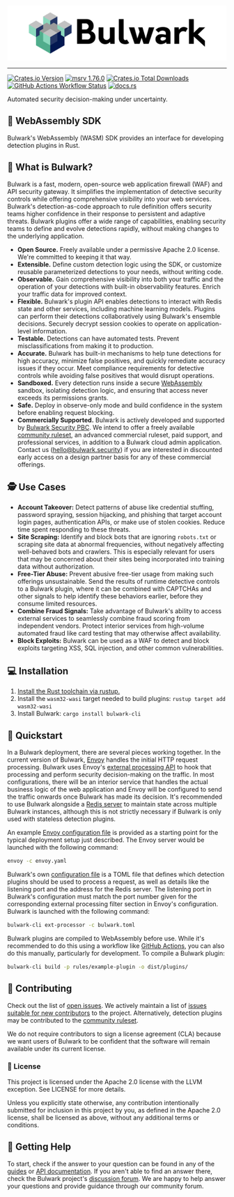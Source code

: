 [![Bulwark Logo](/docs/assets/bulwark-hero.png)](https://bulwark.security/)

---

[![Crates.io Version](https://img.shields.io/crates/v/bulwark-sdk)][sdk-crate]
[![msrv 1.76.0](https://img.shields.io/badge/msrv-1.76.0-dea584.svg?logo=rust)][rust-ver]
[![Crates.io Total Downloads](https://img.shields.io/crates/d/bulwark-sdk)][sdk-crate]
[![GitHub Actions Workflow Status](https://img.shields.io/github/actions/workflow/status/bulwark-security/bulwark/rust.yml)][gha]
[![docs.rs](https://img.shields.io/docsrs/bulwark-sdk)][rustdoc]

[sdk-crate]: https://crates.io/crates/bulwark-sdk
[rust-ver]: https://github.com/rust-lang/rust/releases/tag/1.76.0
[gha]: https://github.com/bulwark-security/bulwark/actions/workflows/rust.yml
[rustdoc]: https://docs.rs/bulwark-sdk

Automated security decision-making under uncertainty.

## 🧰 WebAssembly SDK

Bulwark's WebAssembly (WASM) SDK provides an interface for developing detection plugins in Rust.

## 🏰 What is Bulwark?

Bulwark is a fast, modern, open-source web application firewall (WAF) and API security gateway. It simplifies the
implementation of detective security controls while offering comprehensive visibility into your web services. Bulwark's
detection-as-code approach to rule definition offers security teams higher confidence in their response to persistent
and adaptive threats. Bulwark plugins offer a wide range of capabilities, enabling security teams to define and evolve
detections rapidly, without making changes to the underlying application.

- **Open Source.** Freely available under a permissive Apache 2.0 license. We're committed to keeping it that way.
- **Extensible.** Define custom detection logic using the SDK, or customize reusable parameterized detections to
    your needs, without writing code.
- **Observable.** Gain comprehensive visibility into both your traffic and the operation of your detections with built-in
    observability features. Enrich your traffic data for improved context.
- **Flexible.** Bulwark's plugin API enables detections to interact with Redis state and other services, including
    machine learning models. Plugins can perform their detections collaboratively using Bulwark's ensemble decisions.
    Securely decrypt session cookies to operate on application-level information.
- **Testable.** Detections can have automated tests. Prevent misclassifications from making it to production.
- **Accurate.** Bulwark has built-in mechanisms to help tune detections for high accuracy, minimize false
    positives, and quickly remediate accuracy issues if they occur. Meet compliance requirements for detective controls
    while avoiding false positives that would disrupt operations.
- **Sandboxed.** Every detection runs inside a secure [WebAssembly](https://webassembly.org/) sandbox, isolating
    detection logic, and ensuring that access never exceeds its permissions grants.
- **Safe.** Deploy in observe-only mode and build confidence in the system before enabling request blocking.
- **Commercially Supported.** Bulwark is actively developed and supported by
    [Bulwark Security PBC](https://bulwark.security/). We intend to offer a freely available
    [community ruleset](https://github.com/bulwark-security/bulwark-community-ruleset), an
    advanced commercial ruleset, paid support, and professional services, in addition to a Bulwark cloud admin
    application. Contact us ([hello@bulwark.security](mailto:hello@bulwark.security)) if you are interested in
    discounted early access on a design partner basis for any of these commercial offerings.

## 🕵️ Use Cases

- **Account Takeover:** Detect patterns of abuse like credential stuffing, password spraying, session hijacking,
    and phishing that target account login pages, authentication APIs, or make use of stolen cookies. Reduce time
    spent responding to these threats.
- **Site Scraping:** Identify and block bots that are ignoring `robots.txt` or scraping site data at abnormal
    frequencies, without negatively affecting well-behaved bots and crawlers. This is especially relevant for
    users that may be concerned about their sites being incorporated into training data without authorization.
- **Free-Tier Abuse:** Prevent abusive free-tier usage from making such offerings unsustainable. Send the results
    of runtime detective controls to a Bulwark plugin, where it can be combined with CAPTCHAs and other signals
    to help identify these behaviors earlier, before they consume limited resources.
- **Combine Fraud Signals:** Take advantage of Bulwark's ability to access external services to
    seamlessly combine fraud scoring from independent vendors. Protect interior services from high-volume
    automated fraud like card testing that may otherwise affect availability.
- **Block Exploits:** Bulwark can be used as a WAF to detect and block exploits targeting XSS, SQL injection, and
    other common vulnerabilities.

## 💻 Installation

1. [Install the Rust toolchain via rustup.](https://www.rust-lang.org/tools/install)
2. Install the `wasm32-wasi` target needed to build plugins: `rustup target add wasm32-wasi`
3. Install Bulwark: `cargo install bulwark-cli`

## 🚀 Quickstart

In a Bulwark deployment, there are several pieces working together. In the current version of Bulwark,
[Envoy](https://www.envoyproxy.io/) handles the initial HTTP request processing. Bulwark uses Envoy's
[external processing API][ext-proc] to hook that processing and perform security decision-making on the traffic.
In most configurations, there will be an interior service that handles the actual business logic of the
web application and Envoy will be configured to send the traffic onwards once Bulwark has made its decision.
It's recommended to use Bulwark alongside a [Redis server](https://redis.io/) to maintain state across
multiple Bulwark instances, although this is not strictly necessary if Bulwark is only used with stateless detection
plugins.

[ext-proc]: https://www.envoyproxy.io/docs/envoy/latest/api-v3/extensions/filters/http/ext_proc/v3/ext_proc.proto

An example [Envoy configuration file](/crates/ext-processor/examples/envoy.yaml) is provided as a starting point
for the typical deployment setup just described. The Envoy server would be launched with the following command:

```bash
envoy -c envoy.yaml
```

Bulwark's own [configuration file](https://bulwark.security/docs/reference/configuration/) is a TOML file that defines
which detection plugins should be used to process a request, as well as details like the listening port and the address
for the Redis server. The listening port in Bulwark's configuration must match the port number given for the
corresponding external processing filter section in Envoy's configuration. Bulwark is launched with the following
command:

```bash
bulwark-cli ext-processor -c bulwark.toml
```

Bulwark plugins are compiled to WebAssembly before use. While it's recommended to do this using a workflow like
[GitHub Actions](https://docs.github.com/en/actions), you can also do this manually, particularly for development.
To compile a Bulwark plugin:

```bash
bulwark-cli build -p rules/example-plugin -o dist/plugins/
```

## 💪 Contributing

Check out the list of [open issues](https://github.com/bulwark-security/bulwark/issues). We actively maintain a
list of [issues suitable for new contributors][good-first-issue] to the project. Alternatively, detection plugins
may be contributed to the [community ruleset](https://github.com/bulwark-security/bulwark-community-ruleset).

We do not require contributors to sign a license agreement (CLA) because we want users of Bulwark to be confident
that the software will remain available under its current license.

[good-first-issue]: https://github.com/bulwark-security/bulwark/issues?q=is%3Aissue+is%3Aopen+label%3A%22good+first+issue%22

### 🤝 License

This project is licensed under the Apache 2.0 license with the LLVM exception. See LICENSE for more details.

Unless you explicitly state otherwise, any contribution intentionally submitted for inclusion in this project
by you, as defined in the Apache 2.0 license, shall be licensed as above, without any additional terms or conditions.

## 🛟 Getting Help

To start, check if the answer to your question can be found in any of the
[guides](https://bulwark.security/docs/guides/getting-started/) or
[API documentation](https://docs.rs/bulwark-sdk/latest/bulwark_sdk/).
If you aren't able to find an answer there, check the Bulwark project's
[discussion forum](https://github.com/bulwark-security/bulwark/discussions).
We are happy to help answer your questions and provide guidance through our
community forum.
